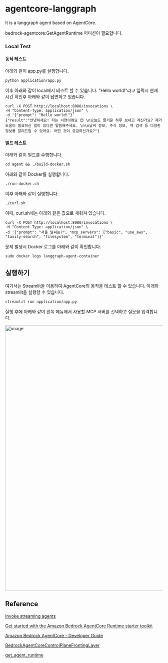 # agentcore-langgraph
It is a langgraph agent based on AgentCore.


bedrock-agentcore:GetAgentRuntime 퍼미션이 필요합니다.



### Local Test

#### 동작 테스트

아래와 같이 app.py를 실행합니다.

```text
python application/app.py
```

이후 아래와 같이 local에서 테스트 할 수 있습니다. "Hello world!"라고 입력시 현재 시간 확인후 아래와 같이 답변하고 있습니다.

```text
curl -X POST http://localhost:8080/invocations \
-H "Content-Type: application/json" \
-d '{"prompt": "Hello world!"}'
{"result":"안녕하세요! 저는 서연이에요 😊 \n오늘도 즐거운 하루 보내고 계신가요? 제가 도움이 필요하신 일이 있다면 말씀해주세요. \n\n날씨 정보, 주식 정보, 책 검색 등 다양한 정보를 알려드릴 수 있어요. 어떤 것이 궁금하신가요?"}
```

#### 빌드 테스트

아래와 같이 빌드를 수행합니다.

```text
cd agent && ./build-docker.sh
```

아래와 같이 Docker를 실행합니다.

```text
./run-docker.sh
```

이후 아래와 같이 실행합니다.

```text
./curl.sh
```

이때, curl.sh에는 아래와 같은 값으로 채워져 있습니다.

```text
curl -X POST http://localhost:8080/invocations \
-H "Content-Type: application/json" \
-d '{"prompt": "서울 날씨는?", "mcp_servers": ["basic", "use_aws", "tavily-search", "filesystem", "terminal"]}'
```

문제 발생시 Docker 로그를 아래와 같이 확인합니다.

```text
sudo docker logs langgraph-agent-container
```


## 실행하기

여기서는 Streamlit을 이용하여 AgentCore의 동작을 테스트 할 수 있습니다. 아래와 streamlit을 실행할 수 있습니다.

```text
streamlit run application/app.py
```

실행 후에 아래와 같이 왼쪽 메뉴에서 사용할 MCP 서버를 선택하고 질문을 입력합니다.

<img width="1330" height="847" alt="image" src="https://github.com/user-attachments/assets/50cda7f5-3cd2-4a21-8c36-c0d8272fad2a" />



## Reference 

[Invoke streaming agents](https://docs.aws.amazon.com/bedrock-agentcore/latest/devguide/runtime-invoke-agent.html)

[Get started with the Amazon Bedrock AgentCore Runtime starter toolkit](https://docs.aws.amazon.com/bedrock-agentcore/latest/devguide/runtime-getting-started-toolkit.html)

[Amazon Bedrock AgentCore - Developer Guide](https://docs.aws.amazon.com/pdfs/bedrock-agentcore/latest/devguide/bedrock-agentcore-dg.pdf)

[BedrockAgentCoreControlPlaneFrontingLayer](https://boto3.amazonaws.com/v1/documentation/api/latest/reference/services/bedrock-agentcore-control.html)

[get_agent_runtime](https://boto3.amazonaws.com/v1/documentation/api/latest/reference/services/bedrock-agentcore-control/client/get_agent_runtime.html)

